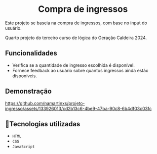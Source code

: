 <h1 align="center"> Compra de ingressos </h1>

<p>Este projeto se baseia na compra de ingressos, com base no input do usuário.</p>
<p>Quarto projeto do terceiro curso de lógica do Geração Caldeira 2024.</p>

## Funcionalidades
 - Verifica se a quantidade de ingresso escolhida é disponível.
 - Fornece feedback ao usuário sobre quantos ingressos ainda estão disponíveis.

 ## Demonstração
 

https://github.com/namartinxs/projeto-ingresso/assets/133926013/cd2b13c6-4be9-47ba-90c8-6b4df03c03fc





## :wrench:Tecnologias utilizadas

- ``HTML``
- ``CSS``
- ``JavaScript``


